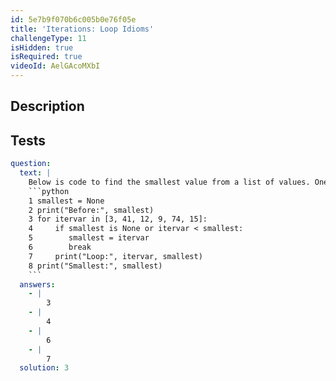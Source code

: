 ```yaml
---
id: 5e7b9f070b6c005b0e76f05e
title: 'Iterations: Loop Idioms'
challengeType: 11
isHidden: true
isRequired: true
videoId: AelGAcoMXbI
---
```


## Description
<section id='description'>

</section>

## Tests
<section id='tests'>

```yml
question:
  text: |
    Below is code to find the smallest value from a list of values. One line has an error that will cause the code to not work as expected. Which line is it?:
    ```python
    1 smallest = None
    2 print("Before:", smallest)
    3 for itervar in [3, 41, 12, 9, 74, 15]:
    4     if smallest is None or itervar < smallest:
    5        smallest = itervar
    6        break
    7     print("Loop:", itervar, smallest)
    8 print("Smallest:", smallest)
    ```
  answers:
    - |
        3
    - |
        4
    - |
        6
    - |
        7
  solution: 3
```

</section>
